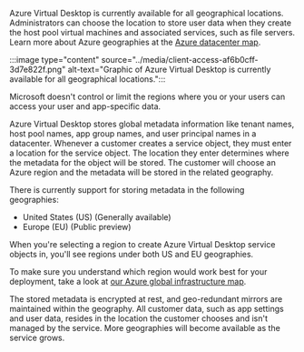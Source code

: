 Azure Virtual Desktop is currently available for all geographical locations. Administrators can choose the location to store user data when they create the host pool virtual machines and associated services, such as file servers. Learn more about Azure geographies at the [Azure datacenter map](https://datacenters.microsoft.com/globe/explore/).

:::image type="content" source="../media/client-access-af6b0cff-3d7e822f.png" alt-text="Graphic of Azure Virtual Desktop is currently available for all geographical locations.":::


Microsoft doesn't control or limit the regions where you or your users can access your user and app-specific data.

Azure Virtual Desktop stores global metadata information like tenant names, host pool names, app group names, and user principal names in a datacenter. Whenever a customer creates a service object, they must enter a location for the service object. The location they enter determines where the metadata for the object will be stored. The customer will choose an Azure region and the metadata will be stored in the related geography.

There is currently support for storing metadata in the following geographies:

 -  United States (US) (Generally available)
 -  Europe (EU) (Public preview)

When you're selecting a region to create Azure Virtual Desktop service objects in, you'll see regions under both US and EU geographies.

To make sure you understand which region would work best for your deployment, take a look at [our Azure global infrastructure map](https://azure.microsoft.com/global-infrastructure/geographies/).

The stored metadata is encrypted at rest, and geo-redundant mirrors are maintained within the geography. All customer data, such as app settings and user data, resides in the location the customer chooses and isn't managed by the service. More geographies will become available as the service grows.
